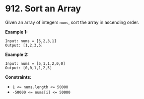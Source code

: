 # 912. Sort an Array

Given an array of integers `nums`, sort the array in ascending order.

**Example 1:**

```()
Input: nums = [5,2,3,1]
Output: [1,2,3,5]
```

**Example 2:**

```()
Input: nums = [5,1,1,2,0,0]
Output: [0,0,1,1,2,5]
```

**Constraints:**

* `1 <= nums.length <= 50000`
* `-50000 <= nums[i] <= 50000`
